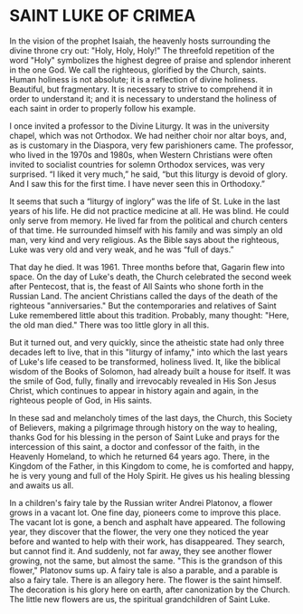 # SAINT LUKE OF CRIMEA

In the vision of the prophet Isaiah, the heavenly hosts surrounding the divine throne cry out: "Holy, Holy, Holy!" The threefold repetition of the word "Holy" symbolizes the highest degree of praise and splendor inherent in the one God. We call the righteous, glorified by the Church, saints. Human holiness is not absolute; it is a reflection of divine holiness. Beautiful, but fragmentary. It is necessary to strive to comprehend it in order to understand it; and it is necessary to understand the holiness of each saint in order to properly follow his example.

I once invited a professor to the Divine Liturgy. It was in the university chapel, which was not Orthodox. We had neither choir nor altar boys, and, as is customary in the Diaspora, very few parishioners came. The professor, who lived in the 1970s and 1980s, when Western Christians were often invited to socialist countries for solemn Orthodox services, was very surprised. “I liked it very much,” he said, “but this liturgy is devoid of glory. And I saw this for the first time. I have never seen this in Orthodoxy.”

It seems that such a “liturgy of inglory” was the life of St. Luke in the last years of his life. He did not practice medicine at all. He was blind. He could only serve from memory. He lived far from the political and church centers of that time. He surrounded himself with his family and was simply an old man, very kind and very religious. As the Bible says about the righteous, Luke was very old and very weak, and he was “full of days.”

That day he died. It was 1961. Three months before that, Gagarin flew into space. On the day of Luke's death, the Church celebrated the second week after Pentecost, that is, the feast of All Saints who shone forth in the Russian Land. The ancient Christians called the days of the death of the righteous "anniversaries." But the contemporaries and relatives of Saint Luke remembered little about this tradition. Probably, many thought: "Here, the old man died." There was too little glory in all this.

But it turned out, and very quickly, since the atheistic state had only three decades left to live, that in this "liturgy of infamy," into which the last years of Luke's life ceased to be transformed, holiness lived. It, like the biblical wisdom of the Books of Solomon, had already built a house for itself. It was the smile of God, fully, finally and irrevocably revealed in His Son Jesus Christ, which continues to appear in history again and again, in the righteous people of God, in His saints.

In these sad and melancholy times of the last days, the Church, this Society of Believers, making a pilgrimage through history on the way to healing, thanks God for his blessing in the person of Saint Luke and prays for the intercession of this saint, a doctor and confessor of the faith, in the Heavenly Homeland, to which he returned 64 years ago. There, in the Kingdom of the Father, in this Kingdom to come, he is comforted and happy, he is very young and full of the Holy Spirit. He gives us his healing blessing and awaits us all.

In a children's fairy tale by the Russian writer Andrei Platonov, a flower grows in a vacant lot. One fine day, pioneers come to improve this place. The vacant lot is gone, a bench and asphalt have appeared. The following year, they discover that the flower, the very one they noticed the year before and wanted to help with their work, has disappeared. They search, but cannot find it. And suddenly, not far away, they see another flower growing, not the same, but almost the same. "This is the grandson of this flower," Platonov sums up. A fairy tale is also a parable, and a parable is also a fairy tale. There is an allegory here. The flower is the saint himself. The decoration is his glory here on earth, after canonization by the Church. The little new flowers are us, the spiritual grandchildren of Saint Luke.
